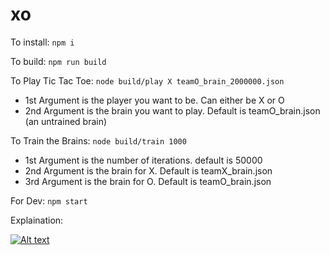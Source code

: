 # xo

To install: `npm i`

To build: `npm run build`

To Play Tic Tac Toe: `node build/play X teamO_brain_2000000.json`

* 1st Argument is the player you want to be. Can either be X or O
* 2nd Argument is the brain you want to play. Default is teamO_brain.json (an untrained brain)

To Train the Brains: `node build/train 1000`

* 1st Argument is the number of iterations. default is 50000
* 2nd Argument is the brain for X. Default is teamX_brain.json
* 3rd Argument is the brain for O. Default is teamO_brain.json

For Dev: `npm start`

Explaination:

[![Alt text](https://img.youtube.com/vi/R9c-_neaxeU/0.jpg)](https://www.youtube.com/watch?v=R9c-_neaxeU)
